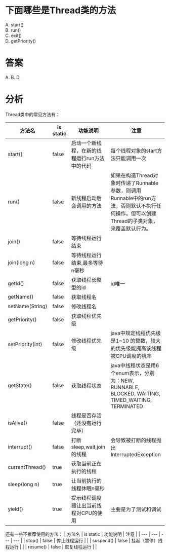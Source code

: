# 下面哪些是Thread类的方法

A. start\(\)  
B. run\(\)  
C. exit\(\)  
D. getPriority\(\)

# 答案

A. B. D.

# 分析

Thread类中的常见方法有：

| 方法名 | is static | 功能说明 | 注意 |
| --- | --- | --- | --- |
| start\(\) | false | 启动一个新线程，在新的线程运行run方法中的代码 | 每个线程对象的start方法只能调用一次 |
| run\(\) | false | 新线程启动后会调用的方法 | 如果在构造Thread对象时传递了Runnable参数，则调用Runnable中的run方法，否则默认不执行任何操作。但可以创建Thread的子类对象，来覆盖默认行为。 |
| join() | false | 等待线程运行结束 |  |
| join(long n) | false | 等待线程运行结束,最多等待n毫秒 |  |
| getId() | false | 获取线程长整型的id | id唯一 |
| getName() | false | 获取线程名 |  |
| setName(String) | false | 修改线程名 |  |
| getPriority() | false | 获取线程优先级 |  |
| setPriority(int) | false | 修改线程优先级 | java中规定线程优先级是1~10 的整数，较大的优先级能提高该线程被CPU调度的机率 |
| getState() | false | 获取线程状态 | java中线程状态是用6个enum表示，分别为：NEW, RUNNABLE, BLOCKED, WAITING, TIMED_WAITING, TERMINATED |
| isAlive() | false | 线程是否存活（还没有运行完毕） |  |
| interrupt() | false | 打断sleep,wait,join的线程 | 会导致被打断的线程抛出InterruptedException |
| currentThread\(\) | true | 获取当前正在执行的线程 |  |
| sleep\(long n\) | true | 让当前执行的线程休眠n毫秒 |  |
| yield\(\) | true | 提示线程调度器让出当前线程对CPU的使用 | 主要是为了测试和调试 |

还有一些不推荐使用的方法：
| 方法名 | is static | 功能说明 | 注意 |
| --- | --- | --- | --- |
| stop() | false | 停止线程运行 |  |
| suspend() | false | 挂起（暂停）线程运行 |  |
| resume() | false | 恢复线程运行 |  |







